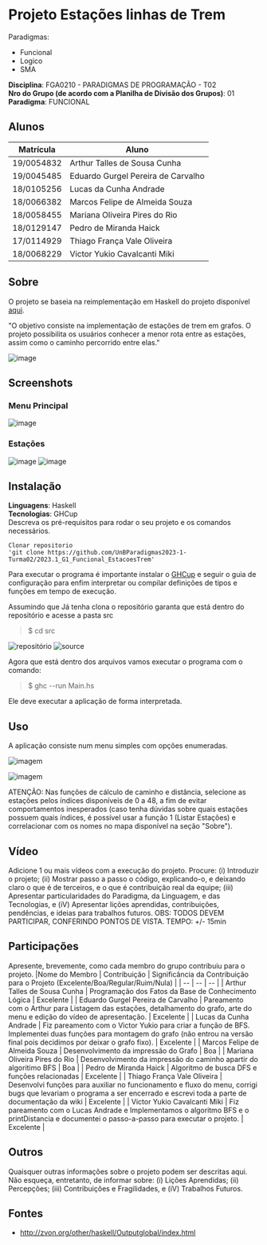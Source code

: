 # Projeto Estações linhas de Trem

Paradigmas:

- Funcional
- Logico
- SMA

**Disciplina**: FGA0210 - PARADIGMAS DE PROGRAMAÇÃO - T02 <br>
**Nro do Grupo (de acordo com a Planilha de Divisão dos Grupos)**: 01<br>
**Paradigma**: FUNCIONAL<br>

## Alunos

| Matrícula  | Aluno                              |
| ---------- | ---------------------------------- |
| 19/0054832 | Arthur Talles de Sousa Cunha       |
| 19/0045485 | Eduardo Gurgel Pereira de Carvalho |
| 18/0105256 | Lucas da Cunha Andrade             |
| 18/0066382 | Marcos Felipe de Almeida Souza     |
| 18/0058455 | Mariana Oliveira Pires do Rio      |
| 18/0129147 | Pedro de Miranda Haick             |
| 17/0114929 | Thiago França Vale Oliveira        |
| 18/0068229 | Victor Yukio Cavalcanti Miki       |

## Sobre

O projeto se baseia na reimplementação em Haskell do projeto disponível [aqui](https://github.com/projeto-de-algoritmos/Grafos1_Trem).

"O objetivo consiste na implementação de estações de trem em grafos. O projeto possibilita os usuários conhecer a menor rota entre as estações, assim como o caminho percorrido entre elas."

![image](./assets/metroLisboa.jpg)

## Screenshots

### Menu Principal

![image](./assets/menu.png)

### Estações

![image](https://user-images.githubusercontent.com/51385738/236109518-5e637a38-20b9-4208-89f2-c5cbcd41f0e0.png)
![image](https://user-images.githubusercontent.com/51385738/236109571-d3c8114c-ce14-4e35-9337-b6baf98081b9.png)

## Instalação

**Linguagens**: Haskell<br>
**Tecnologias**: GHCup<br>
Descreva os pré-requisitos para rodar o seu projeto e os comandos necessários.

```
Clonar repositorio
'git clone https://github.com/UnBParadigmas2023-1-Turma02/2023.1_G1_Funcional_EstacoesTrem'
```

Para executar o programa é importante instalar o [GHCup](https://www.haskell.org/ghcup/) e seguir o guia de configuração para enfim interpretar ou compilar definições de tipos e funções em tempo de execução.

Assumindo que Já tenha clona o repositório garanta que está dentro do repositório e acesse a pasta src

> $ cd src

![repositório](./assets/repositorio.png)
![source](./assets/source.png)

Agora que está dentro dos arquivos vamos executar o programa com o comando:

> $ ghc --run Main.hs

Ele deve executar a aplicação de forma interpretada.

<!-- ![repositório](./assets/executar.png)

Por fim, digite a função principal do arquivo digitando o comando:

> $ ghci> main

Uma vez que seguir esses passos basta selecionar as ações que desejar e brincar com as estações de trem.

![repositório](./assets/selecionar.png)

Para sair digite "7" para selecionar a opção de saida e prossiga com o comando:

> $ :q

para sair do interpretador interativo GHCi. -->

## Uso

A aplicação consiste num menu simples com opções enumeradas.

![imagem](./assets/menu.png)

![imagem](./assets/estacoes.png)

ATENÇÃO: Nas funções de cálculo de caminho e distância, selecione as estações pelos índices disponíveis de 0 a 48, a fim de evitar comportamentos inesperados (caso tenha dúvidas sobre quais estações possuem quais índices, é possível usar a função 1 (Listar Estações) e correlacionar com os nomes no mapa disponível na seção "Sobre").

## Vídeo

Adicione 1 ou mais vídeos com a execução do projeto.
Procure:
(i) Introduzir o projeto;
(ii) Mostrar passo a passo o código, explicando-o, e deixando claro o que é de terceiros, e o que é contribuição real da equipe;
(iii) Apresentar particularidades do Paradigma, da Linguagem, e das Tecnologias, e
(iV) Apresentar lições aprendidas, contribuições, pendências, e ideias para trabalhos futuros.
OBS: TODOS DEVEM PARTICIPAR, CONFERINDO PONTOS DE VISTA.
TEMPO: +/- 15min

## Participações

Apresente, brevemente, como cada membro do grupo contribuiu para o projeto.
|Nome do Membro | Contribuição | Significância da Contribuição para o Projeto (Excelente/Boa/Regular/Ruim/Nula) |
| -- | -- | -- |
| Arthur Talles de Sousa Cunha | Programação dos Fatos da Base de Conhecimento Lógica | Excelente |
| Eduardo Gurgel Pereira de Carvalho | Pareamento com o Arthur para Listagem das estações, detalhamento do grafo, arte do menu e edição do vídeo de apresentação. | Excelente |
| Lucas da Cunha Andrade | Fiz pareamento com o Victor Yukio para criar a função de BFS. Implementei duas funções para montagem do grafo (não entrou na versão final pois decidimos por deixar o grafo fixo). | Excelente |
| Marcos Felipe de Almeida Souza | Desenvolvimento da impressão do Grafo | Boa |
| Mariana Oliveira Pires do Rio | Desenvolvimento da impressão do caminho apartir do algoritimo BFS | Boa |
| Pedro de Miranda Haick | Algoritmo de busca DFS e funções relacionadas | Excelente |
| Thiago França Vale Oliveira | Desenvolvi funções para auxiliar no funcionamento e fluxo do menu, corrigi bugs que levariam o programa a ser encerrado e escrevi toda a parte de documentação da wiki | Excelente |
| Victor Yukio Cavalcanti Miki | Fiz pareamento com o Lucas Andrade e Implementamos o algoritmo BFS e o printDistancia e documentei o passo-a-passo para executar o projeto. | Excelente |

## Outros

Quaisquer outras informações sobre o projeto podem ser descritas aqui. Não esqueça, entretanto, de informar sobre:
(i) Lições Aprendidas;
(ii) Percepções;
(iii) Contribuições e Fragilidades, e
(iV) Trabalhos Futuros.

## Fontes

- http://zvon.org/other/haskell/Outputglobal/index.html
